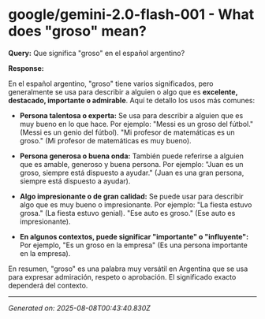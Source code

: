 # google/gemini-2.0-flash-001 - What does "groso" mean?

**Query:** Que significa "groso" en el español argentino?



**Response:**

En el español argentino, "groso" tiene varios significados, pero generalmente se usa para describir a alguien o algo que es **excelente, destacado, importante o admirable**.  Aquí te detallo los usos más comunes:

*   **Persona talentosa o experta:** Se usa para describir a alguien que es muy bueno en lo que hace. Por ejemplo: "Messi es un groso del fútbol." (Messi es un genio del fútbol). "Mi profesor de matemáticas es un groso." (Mi profesor de matemáticas es muy bueno).

*   **Persona generosa o buena onda:** También puede referirse a alguien que es amable, generoso y buena persona. Por ejemplo: "Juan es un groso, siempre está dispuesto a ayudar." (Juan es una gran persona, siempre está dispuesto a ayudar).

*   **Algo impresionante o de gran calidad:** Se puede usar para describir algo que es muy bueno o impresionante. Por ejemplo: "La fiesta estuvo grosa." (La fiesta estuvo genial). "Ese auto es groso." (Ese auto es impresionante).

*   **En algunos contextos, puede significar "importante" o "influyente":** Por ejemplo, "Es un groso en la empresa" (Es una persona importante en la empresa).

En resumen, "groso" es una palabra muy versátil en Argentina que se usa para expresar admiración, respeto o aprobación. El significado exacto dependerá del contexto.


---
*Generated on: 2025-08-08T00:43:40.830Z*
